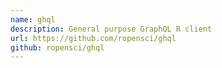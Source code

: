 ```yaml
---
name: ghql
description: General purpose GraphQL R client
url: https://github.com/ropensci/ghql
github: ropensci/ghql
---
```



